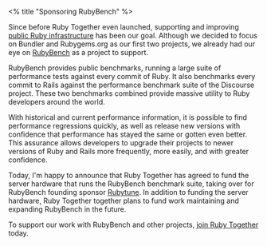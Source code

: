 <% title "Sponsoring RubyBench" %>

Since before Ruby Together even launched, supporting and improving [public Ruby infrastructure](<%= projects_path %>) has been our goal. Although we decided to focus on Bundler and Rubygems.org as our first two projects, we already had our eye on [RubyBench](http://rubybench.org) as a project to support.

RubyBench provides public benchmarks, running a large suite of performance tests against every commit of Ruby. It also benchmarks every commit to Rails against the performance benchmark suite of the Discourse project. These two benchmarks combined provide massive utility to Ruby developers around the world.

With historical and current performance information, it is possible to find performance regressions quickly, as well as release new versions with confidence that performance has stayed the same or gotten even better. This assurance allows developers to upgrade their projects to newer versions of Ruby and Rails more frequently, more easily, and with greater confidence.

Today, I'm happy to announce that Ruby Together has agreed to fund the server hardware that runs the RubyBench benchmark suite, taking over for RubyBench founding sponsor [Rubytune](http://rubytune.com). In addition to funding the server hardware, Ruby Together together plans to fund work maintaining and expanding RubyBench in the future.

To support our work with RubyBench and other projects, [join Ruby Together](<%= join_path %>) today.